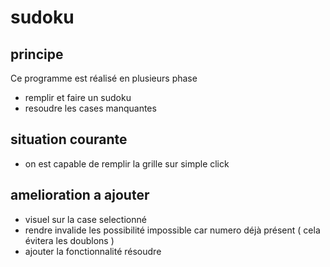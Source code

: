 # sudoku
## principe
Ce programme est réalisé en plusieurs phase
* remplir et faire un sudoku
* resoudre les cases manquantes
## situation courante
* on est capable de remplir la grille sur simple click
## amelioration a ajouter
* visuel sur la case selectionné
* rendre invalide les possibilité impossible car numero déjà présent ( cela évitera les doublons )
* ajouter la fonctionnalité résoudre
